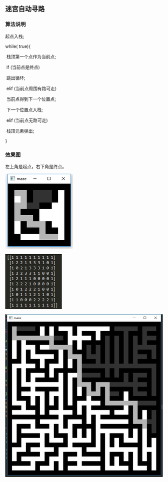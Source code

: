 

## 迷宫自动寻路

### 算法说明

起点入栈;

while( true){

​	栈顶第一个点作为当前点;

​	if (当前点是终点)

​		跳出循环;

​	elif (当前点周围有路可走)

​		当前点得到下一个位置点;

​		下一个位置点入栈;

​	elif (当前点无路可走)

​		栈顶元素弹出;

}



### 效果图

左上角是起点，右下角是终点。

![1534761974269](img/2.jpg)

![1534762595462](img/3.jpg)

![](img/4.jpg)